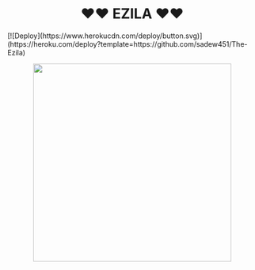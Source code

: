 <h1 align="center"><b> ❤️❤️  EZILA  ❤️❤️</b></h1>
[![Deploy](https://www.herokucdn.com/deploy/button.svg)](https://heroku.com/deploy?template=https://github.com/sadew451/The-Ezila)
<p align="leaft">

<p align="center"><a href="https://t.me/Ezila_Updates"><img src="https://telegra.ph/file/7bb512fd4c29eb943a13a.jpg" width="400"></a></p>
<p align="center">

